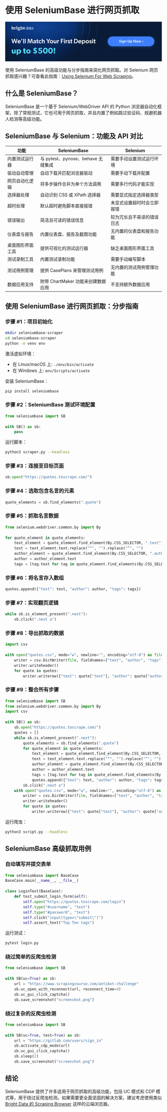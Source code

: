 # 使用 SeleniumBase 进行网页抓取

[![Promo](https://github.com/luminati-io/LinkedIn-Scraper/blob/main/Proxies%20and%20scrapers%20GitHub%20bonus%20banner.png)](https://brightdata.com)

使用 SeleniumBase 的高级功能与分步指南来简化网页抓取。对 Selenium 网页抓取感兴趣？可查看此指南：[Using Selenium For Web Scraping](https://www.bright.cn/blog/how-tos/using-selenium-for-web-scraping)。

## 什么是 SeleniumBase？

SeleniumBase 是一个基于 Selenium/WebDriver API 的 Python 浏览器自动化框架，除了常规测试，它也可用于网页抓取，并且内置了例如跳过验证码、规避机器人检测等高级功能。

## SeleniumBase 与 Selenium：功能及 API 对比

| 功能                      | SeleniumBase                                   | Selenium                                 |
|---------------------------|------------------------------------------------|------------------------------------------|
| 内置测试运行器           | 与 pytest、pynose、behave 无缝集成             | 需要手动设置测试运行环境                  |
| 驱动自动管理             | 自动下载并匹配浏览器驱动                       | 需要手动下载并配置                         |
| 网页自动化逻辑           | 将多步操作合并为单个方法调用                   | 需要多行代码才能实现                      |
| 选择器处理               | 自动识别 CSS 或 XPath 选择器                   | 需要显式指定选择器类型                    |
| 超时处理                 | 默认超时避免脚本直接报错                       | 未显式设置超时时会立即报错                |
| 错误输出                 | 简洁且可读的错误信息                           | 较为冗长且不易读的错误日志                |
| 仪表盘与报告             | 内置仪表盘、报告及截图功能                     | 无内置的仪表盘和报告功能                  |
| 桌面图形界面工具         | 提供可视化的测试运行器                         | 缺乏桌面图形界面工具                      |
| 测试录制工具             | 内置测试录制功能                               | 需要手动编写脚本                          |
| 测试用例管理             | 提供 CasePlans 来管理测试用例                  | 无内置的测试用例管理功能                  |
| 数据应用支持             | 附带 ChartMaker 功能来创建数据应用             | 不支持额外数据应用                        |

## 使用 SeleniumBase 进行网页抓取：分步指南

### 步骤 #1：项目初始化

```bash
mkdir seleniumbase-scraper
cd seleniumbase-scraper
python -m venv env
```

激活虚拟环境：

- 在 Linux/macOS 上: `./env/bin/activate`
- 在 Windows 上: `env/Scripts/activate`

安装 SeleniumBase：

```bash
pip install seleniumbase
```

### 步骤 #2：SeleniumBase 测试环境配置

```python
from seleniumbase import SB

with SB() as sb:
    pass
```

运行脚本：

```bash
python3 scraper.py --headless
```

### 步骤 #3：连接至目标页面

```python
sb.open("https://quotes.toscrape.com/")
```

### 步骤 #4：选取包含名言的元素

```python
quote_elements = sb.find_elements(".quote")
```

### 步骤 #5：抓取名言数据

```python
from selenium.webdriver.common.by import By

for quote_element in quote_elements:
    text_element = quote_element.find_element(By.CSS_SELECTOR, ".text")
    text = text_element.text.replace("“", "").replace("”", "")
    author_element = quote_element.find_element(By.CSS_SELECTOR, ".author")
    author = author_element.text
    tags = [tag.text for tag in quote_element.find_elements(By.CSS_SELECTOR, ".tag")]
```

### 步骤 #6：将名言存入数组

```python
quotes.append({"text": text, "author": author, "tags": tags})
```

### 步骤 #7：实现翻页逻辑

```python
while sb.is_element_present(".next"):
    sb.click(".next a")
```

### 步骤 #8：导出抓取的数据

```python
import csv

with open("quotes.csv", mode="w", newline="", encoding="utf-8") as file:
    writer = csv.DictWriter(file, fieldnames=["text", "author", "tags"])
    writer.writeheader()
    for quote in quotes:
        writer.writerow({"text": quote["text"], "author": quote["author"], "tags": ";".join(quote["tags"])})
```

### 步骤 #9：整合所有步骤

```python
from seleniumbase import SB
from selenium.webdriver.common.by import By
import csv

with SB() as sb:
    sb.open("https://quotes.toscrape.com/")
    quotes = []
    while sb.is_element_present(".next"):
        quote_elements = sb.find_elements(".quote")
        for quote_element in quote_elements:
            text_element = quote_element.find_element(By.CSS_SELECTOR, ".text")
            text = text_element.text.replace("“", "").replace("”", "")
            author_element = quote_element.find_element(By.CSS_SELECTOR, ".author")
            author = author_element.text
            tags = [tag.text for tag in quote_element.find_elements(By.CSS_SELECTOR, ".tag")]
            quotes.append({"text": text, "author": author, "tags": tags})
        sb.click(".next a")
    with open("quotes.csv", mode="w", newline="", encoding="utf-8") as file:
        writer = csv.DictWriter(file, fieldnames=["text", "author", "tags"])
        writer.writeheader()
        for quote in quotes:
            writer.writerow({"text": quote["text"], "author": quote["author"], "tags": ";".join(quote["tags"])})
```

运行爬虫：

```bash
python3 script.py --headless
```

## SeleniumBase 高级抓取用例

### 自动填写并提交表单

```python
from seleniumbase import BaseCase
BaseCase.main(__name__, __file__)

class LoginTest(BaseCase):
    def test_submit_login_form(self):
        self.open("https://quotes.toscrape.com/login")
        self.type("#username", "test")
        self.type("#password", "test")
        self.click("input[type=\"submit\"]")
        self.assert_text("Top Ten tags")
```

运行测试：

```bash
pytest login.py
```

### 绕过简单的反爬虫检测

```python
from seleniumbase import SB

with SB(uc=True) as sb:
    url = "https://www.scrapingcourse.com/antibot-challenge"
    sb.uc_open_with_reconnect(url, reconnect_time=4)
    sb.uc_gui_click_captcha()
    sb.save_screenshot("screenshot.png")
```

### 绕过复杂的反爬虫检测

```python
from seleniumbase import SB

with SB(uc=True, test=True) as sb:
    url = "https://gitlab.com/users/sign_in"
    sb.activate_cdp_mode(url)
    sb.uc_gui_click_captcha()
    sb.sleep(2)
    sb.save_screenshot("screenshot.png")
```

## 结论

SeleniumBase 提供了许多适用于网页抓取的高级功能，包括 UC 模式和 CDP 模式等，用于绕过反爬虫检测。如果需要更全面坚固的解决方案，建议考虑使用类似 [Bright Data 的 Scraping Browser](https://www.bright.cn/products/scraping-browser) 这样的云端浏览器。
